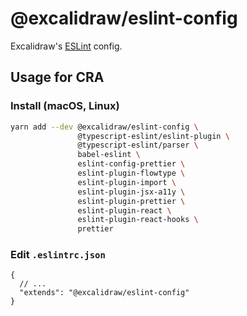# @excalidraw/eslint-config

Excalidraw's [ESLint](https://eslint.org/docs/developer-guide/shareable-configs) config.

## Usage for CRA

### Install (macOS, Linux)

```bash
yarn add --dev @excalidraw/eslint-config \
               @typescript-eslint/eslint-plugin \
               @typescript-eslint/parser \
               babel-eslint \
               eslint-config-prettier \
               eslint-plugin-flowtype \
               eslint-plugin-import \
               eslint-plugin-jsx-a11y \
               eslint-plugin-prettier \
               eslint-plugin-react \
               eslint-plugin-react-hooks \
               prettier
```

### Edit `.eslintrc.json`

```jsonc
{
  // ...
  "extends": "@excalidraw/eslint-config"
}
```
